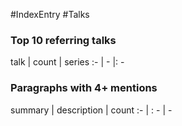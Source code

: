 #IndexEntry #Talks
### Top 10 referring talks
talk | count | series
:- | - |: -

### Paragraphs with 4+ mentions
summary | description | count
:- | : - | -

